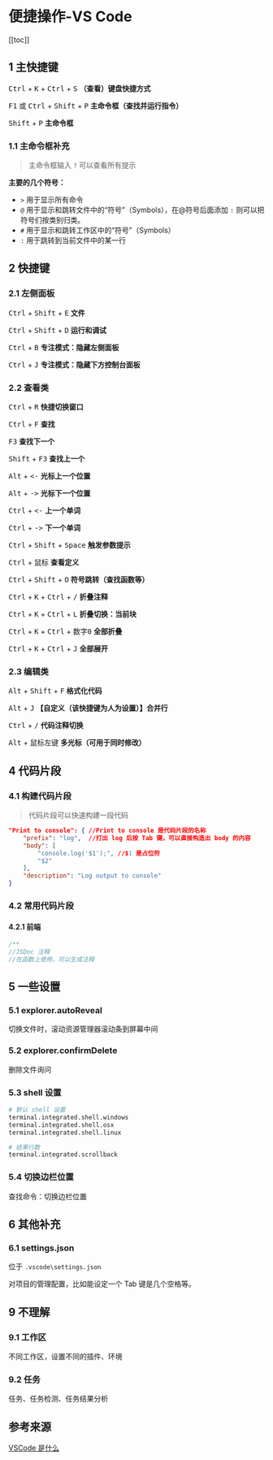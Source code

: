 # 便捷操作-VS Code

[[toc]]



## 1 主快捷键

<kbd>Ctrl</kbd> + <kbd>K</kbd> +  <kbd>Ctrl</kbd> + <kbd>S</kbd> **（查看）键盘快捷方式**

<kbd>F1</kbd> 或 <kbd>Ctrl</kbd> + <kbd>Shift</kbd> + <kbd>P</kbd> **主命令框（查找并运行指令）**

<kbd>Shift</kbd> + <kbd>P</kbd> **主命令框**

### 1.1 主命令框补充

> 主命令框输入 `?` 可以查看所有提示

**主要的几个符号：**

* `>` 用于显示所有命令
* `@` 用于显示和跳转文件中的“符号”（Symbols），在@符号后面添加 `:` 则可以把符号们按类别归类。
* `#` 用于显示和跳转工作区中的“符号”（Symbols）
* `:` 用于跳转到当前文件中的某一行



## 2 快捷键

### 2.1 左侧面板

<kbd>Ctrl</kbd> + <kbd>Shift</kbd> + <kbd>E</kbd> **文件**

<kbd>Ctrl</kbd> + <kbd>Shift</kbd> + <kbd>D</kbd> **运行和调试**

<kbd>Ctrl</kbd> + <kbd>B</kbd> **专注模式：隐藏左侧面板**

<kbd>Ctrl</kbd> + <kbd>J</kbd> **专注模式：隐藏下方控制台面板**

### 2.2 查看类

<kbd>Ctrl</kbd> + <kbd>R</kbd> **快捷切换窗口**

<kbd>Ctrl</kbd> + <kbd>F</kbd> **查找**

<kbd>F3</kbd> **查找下一个**

<kbd>Shift</kbd> + <kbd>F3</kbd> **查找上一个**

<kbd>Alt</kbd> + <kbd><-</kbd> **光标上一个位置**

<kbd>Alt</kbd> + <kbd>-></kbd> **光标下一个位置**

<kbd>Ctrl</kbd> + <kbd><-</kbd> **上一个单词**

<kbd>Ctrl</kbd> + <kbd>-></kbd> **下一个单词**

<kbd>Ctrl</kbd> + <kbd>Shift</kbd> + <kbd>Space</kbd> **触发参数提示**

<kbd>Ctrl</kbd> + <kbd>鼠标</kbd>  **查看定义**

<kbd>Ctrl</kbd> + <kbd>Shift</kbd> + <kbd>O</kbd> **符号跳转（查找函数等）**

<kbd>Ctrl</kbd> + <kbd>K</kbd> +  <kbd>Ctrl</kbd> + <kbd>/</kbd> **折叠注释**

<kbd>Ctrl</kbd> + <kbd>K</kbd> +  <kbd>Ctrl</kbd> + <kbd>L</kbd> **折叠切换：当前块**

<kbd>Ctrl</kbd> + <kbd>K</kbd> +  <kbd>Ctrl</kbd> + <kbd>数字0</kbd> **全部折叠**

<kbd>Ctrl</kbd> + <kbd>K</kbd> +  <kbd>Ctrl</kbd> + <kbd>J</kbd> **全部展开**

### 2.3 编辑类

<kbd>Alt</kbd> + <kbd>Shift</kbd> + <kbd>F</kbd> **格式化代码**

<kbd>Alt</kbd> + <kbd>J</kbd> **【自定义（该快捷键为人为设置）】合并行**

<kbd>Ctrl</kbd> + <kbd>/</kbd> **代码注释切换**

<kbd>Alt</kbd> + <kbd>鼠标左键</kbd>  **多光标（可用于同时修改）**



## 4 代码片段

### 4.1 构建代码片段

> 代码片段可以快速构建一段代码

```json
"Print to console": { //Print to console 是代码片段的名称
    "prefix": "log",  //打出 log 后按 Tab 键，可以直接构造出 body 的内容
    "body": [
        "console.log('$1');", //$1 是占位符
        "$2"
    ],
    "description": "Log output to console"
}
```

### 4.2 常用代码片段

#### 4.2.1 前端

```js
/**
//JSDoc 注释
//在函数上使用，可以生成注释
```



## 5 一些设置

### 5.1 explorer.autoReveal

切换文件时，滚动资源管理器滚动条到屏幕中间

### 5.2 explorer.confirmDelete

删除文件询问

### 5.3 shell 设置

```bash
# 默认 shell 设置
terminal.integrated.shell.windows
terminal.integrated.shell.osx
terminal.integrated.shell.linux

# 结果行数
terminal.integrated.scrollback
```

### 5.4 切换边栏位置

查找命令：切换边栏位置



## 6 其他补充

### 6.1 settings.json

位于 `.vscode\settings.json`

对项目的管理配置，比如能设定一个 Tab 键是几个空格等。



## 9 不理解

### 9.1 工作区

不同工作区，设置不同的插件、环境

### 9.2 任务

任务、任务检测、任务结果分析



## 参考来源

[VSCode 是什么](https://geek-docs.com/vscode/vscode-tutorials/what-is-vscode.html)
